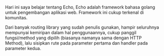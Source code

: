 Hari ini saya belajar tentang Echo, Echo adalah framework bahasa golang untuk pengembangan aplikasi web. Framework ini cukup terkenal di komunitas. 

Dari banyak routing library yang sudah penulis gunakan, hampir seluruhnya mempunyai kemiripan dalam hal penggunaannya, cukup panggil fungsi/method yang dipilih (biasanya namanya sama dengan HTTP Method), lalu sisipkan rute pada parameter pertama dan handler pada parameter kedua.
